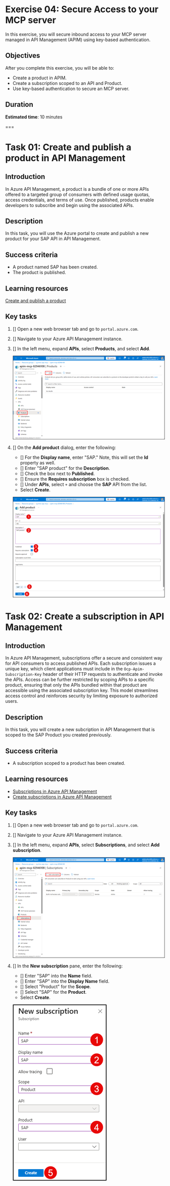 # Exercise 04: Secure Access to your MCP server

In this exercise, you will secure inbound access to your MCP server managed in API Management (APIM) using key-based authentication.

## Objectives

After you complete this exercise, you will be able to:

- Create a product in APIM.
- Create a subscription scoped to an API and Product.
- Use key-based authentication to secure an MCP server.

## Duration

**Estimated time**: 10 minutes

===

# Task 01: Create and publish a product in API Management

## Introduction

In Azure API Management, a product is a bundle of one or more APIs offered to a targeted group of consumers with defined usage quotas, access credentials, and terms of use. Once published, products enable developers to subscribe and begin using the associated APIs.

## Description

In this task, you will use the Azure portal to create and publish a new product for your SAP API in API Management.

## Success criteria

- A product named SAP has been created.
- The product is published.

## Learning resources

[Create and publish a product](https://learn.microsoft.com/azure/api-management/api-management-howto-add-products)

## Key tasks

1. [] Open a new web browser tab and go to `portal.azure.com`.

2. [] Navigate to your Azure API Management instance.

3. [] In the left menu, expand **APIs**, select **Products**, and select **Add**.

    ![The API Management Products page is displayed with the Add menu option highlighted.](./media/apim-products-add.png)

4. [] On the **Add product** dialog, enter the following:

    - [] For the **Display name**, enter "SAP." Note, this will set the **Id** property as well.
    - [] Enter "SAP product" for the **Description**.
    - [] Check the box next to **Published**.
    - [] Ensure the **Requires subscription** box is checked.
    - [] Under **APIs**, select `+` and choose the **SAP** API from the list.
    - Select **Create**.

    ![Screenshot of the Add product dialog with the provided settings entered into the form.](./media/apim-products-add-product.png)

# Task 02: Create a subscription in API Management

## Introduction

In Azure API Management, subscriptions offer a secure and consistent way for API consumers to access published APIs. Each subscription issues a unique key, which client applications must include in the `Ocp-Apim-Subscription-Key` header of their HTTP requests to authenticate and invoke the APIs. Access can be further restricted by scoping APIs to a specific product, ensuring that only the APIs bundled within that product are accessible using the associated subscription key. This model streamlines access control and reinforces security by limiting exposure to authorized users.

## Description

In this task, you will create a new subcription in API Management that is scoped to the SAP Product you created previously.

## Success criteria

- A subscription scoped to a product has been created.

## Learning resources

- [Subscriptions in Azure API Management](https://learn.microsoft.com/azure/api-management/api-management-subscriptions)
- [Create subscriptions in Azure API Management](https://learn.microsoft.com/azure/api-management/api-management-howto-create-subscriptions)

## Key tasks

1. [] Open a new web browser tab and go to `portal.azure.com`.

2. [] Navigate to your Azure API Management instance.

3. [] In the left menu, expand **APIs**, select **Subscriptions**, and select **Add subscription**.

    ![The API Management Products page is displayed with the Add menu option highlighted.](./media/apim-subscriptions-add.png)

4. [] In the **New subscription** pane, enter the following:

    - [] Enter "SAP" into the **Name** field.
    - [] Enter "SAP" into the **Display Name** field.
    - [] Select "Product" for the **Scope**.
    - [] Select "SAP" for the **Product**.
    - Select **Create**.

    ![The New subscription pane is displayed with the specified values entered into each field.](./media/apim-new-subscription.png)
